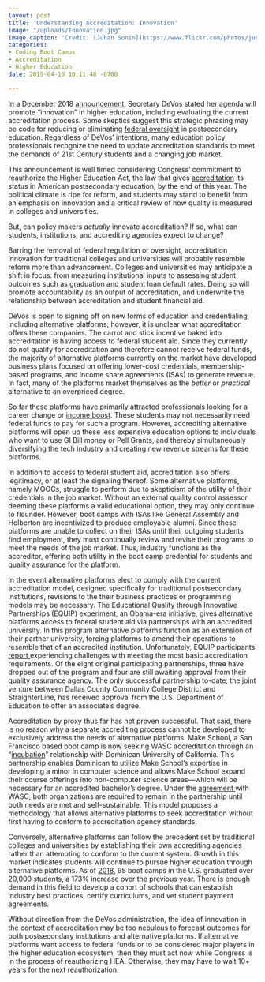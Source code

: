 ```yaml
---
layout: post
title: 'Understanding Accreditation: Innovation'
image: "/uploads/Innovation.jpg"
image_caption: 'Credit: [Juhan Sonin](https://www.flickr.com/photos/juhansonin/)'
categories:
- Coding Boot Camps
- Accreditation
- Higher Education
date: 2019-04-10 16:11:48 -0700

---
```

In a December 2018 [announcement](https://www.insidehighered.com/news/2018/12/03/devos-promises-innovation-accreditation-reform-will-alternative-providers-bite), Secretary DeVos stated her agenda will promote “innovation” in higher education, including evaluating the current accreditation process. Some skeptics suggest this strategic phrasing may be code for reducing or eliminating [federal oversight](https://www.chronicle.com/article/DeVos-Outlines-a-Vision-for/245369) in postsecondary education. Regardless of DeVos’ intentions, many education policy professionals recognize the need to update accreditation standards to meet the demands of 21st Century students and a changing job market.

This announcement is well timed considering Congress’ commitment to reauthorize the Higher Education Act, the law that gives [accreditation](https://michellelessly.com/2019/04/05/understanding-accreditation-the-basics) its status in American postsecondary education, by the end of this year. The political climate is ripe for reform, and students may stand to benefit from an emphasis on innovation and a critical review of how quality is measured in colleges and universities.

But, can policy makers _actually_ innovate accreditation? If so, what can students, institutions, and accrediting agencies expect to change?

Barring the removal of federal regulation or oversight, accreditation innovation for traditional colleges and universities will probably resemble reform more than advancement. Colleges and universities may anticipate a shift in focus: from measuring institutional inputs to assessing student outcomes such as graduation and student loan default rates. Doing so will promote accountability as an output of accreditation, and underwrite the relationship between accreditation and student financial aid.

DeVos is open to signing off on new forms of education and credentialing, including alternative platforms; however, it is unclear what accreditation offers these companies. The carrot and stick incentive baked into accreditation is having access to federal student aid. Since they currently do not qualify for accreditation and therefore cannot receive federal funds, the majority of alternative platforms currently on the market have developed business plans focused on offering lower-cost credentials, membership-based programs, and income share agreements (ISAs) to generate revenue. In fact, many of the platforms market themselves as the _better_ or _practical_ alternative to an overpriced degree.

So far these platforms have primarily attracted professionals looking for a career change or [income boost](https://www.coursereport.com/reports/coding-bootcamp-job-placement-2018). These students may not necessarily need federal funds to pay for such a program. However, accrediting alternative platforms will open up these less expensive education options to individuals who want to use GI Bill money or Pell Grants, and thereby simultaneously diversifying the tech industry and creating new revenue streams for these platforms.

In addition to access to federal student aid, accreditation also offers legitimacy, or at least the signaling thereof. Some alternative platforms, namely MOOCs, struggle to perform due to skepticism of the utility of their credentials in the job market. Without an external quality control assessor deeming these platforms a valid educational option, they may only continue to flounder. However, boot camps with ISAs like General Assembly and Holberton are incentivized to produce employable alumni. Since these platforms are unable to collect on their ISAs until their outgoing students find employment, they must continually review and revise their programs to meet the needs of the job market. Thus, industry functions as the accreditor, offering both utility in the boot camp credential for students and quality assurance for the platform.

In the event alternative platforms elect to comply with the current accreditation model, designed specifically for traditional postsecondary institutions, revisions to the their business practices or programming models may be necessary. The Educational Quality through Innovative Partnerships (EQUIP) experiment, an Obama-era initiative, gives alternative platforms access to federal student aid via partnerships with an accredited university. In this program alternative platforms function as an extension of their partner university, forcing platforms to amend their operations to resemble that of an accredited institution. Unfortunately, EQUIP participants [report ](https://www.insidehighered.com/news/2018/04/18/federal-experiment-nontraditional-providers-stumbles-out-gate)experiencing challenges with meeting the most basic accreditation requirements. Of the eight original participating partnerships, three have dropped out of the program and four are still awaiting approval from their quality assurance agency. The only successful partnership to-date, the joint venture between Dallas County Community College District and StraighterLine, has received approval from the U.S. Department of Education to offer an associate’s degree.

Accreditation by proxy thus far has not proven successful. That said, there is no reason why a separate accrediting process cannot be developed to exclusively address the needs of alternative platforms. Make School, a San Francisco based boot camp is now seeking WASC accreditation through an “[incubation](https://www.wscuc.org/content/incubation-policy)” relationship with Dominican University of California. This partnership enables Dominican to utilize Make School’s expertise in developing a minor in computer science and allows Make School expand their course offerings into non-computer science areas—which will be necessary for an accredited bachelor’s degree. Under the [agreement ](https://www.insidehighered.com/news/2018/11/28/liberal-arts-college-and-boot-camp-team-offer-new-computer-science-degree)with WASC, both organizations are required to remain in the partnership until both needs are met and self-sustainable. This model proposes a methodology that allows alternative platforms to seek accreditation without first having to conform to accreditation agency standards.

Conversely, alternative platforms can follow the precedent set by traditional colleges and universities by establishing their own accrediting agencies rather than attempting to conform to the current system. Growth in this market indicates students will continue to pursue higher education through alternative platforms. As of [2018](https://www.coursereport.com/reports/2018-coding-bootcamp-market-size-research), 95 boot camps in the U.S. graduated over 20,000 students, a 173% increase over the previous year. There is enough demand in this field to develop a cohort of schools that can establish industry best practices, certify curriculums, and vet student payment agreements.

Without direction from the DeVos administration, the idea of innovation in the context of accreditation may be too nebulous to forecast outcomes for both postsecondary institutions and alternative platforms. If alternative platforms want access to federal funds or to be considered major players in the higher education ecosystem, then they must act now while Congress is in the process of reauthorizing HEA. Otherwise, they may have to wait 10+ years for the next reauthorization.